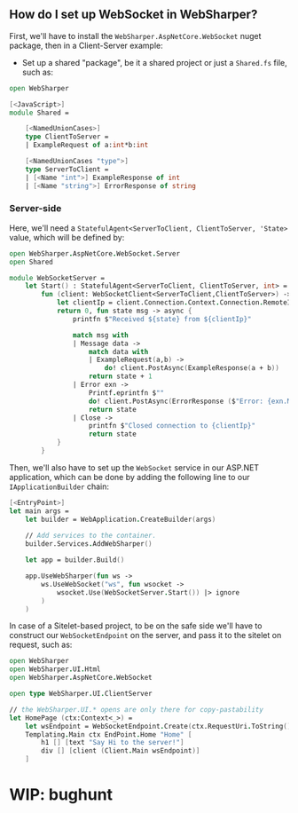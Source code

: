## How do I set up WebSocket in WebSharper?
First, we'll have to install the `WebSharper.AspNetCore.WebSocket` nuget package, then in a Client-Server example:
* Set up a shared "package", be it a shared project or just a `Shared.fs` file, such as:
```fsharp
open WebSharper

[<JavaScript>]
module Shared =

    [<NamedUnionCases>]
    type ClientToServer =
    | ExampleRequest of a:int*b:int

    [<NamedUnionCases "type">]
    type ServerToClient =
    | [<Name "int">] ExampleResponse of int
    | [<Name "string">] ErrorResponse of string
```
### Server-side
Here, we'll need a `StatefulAgent<ServerToClient, ClientToServer, 'State>` value, which will be defined by:
```fsharp
open WebSharper.AspNetCore.WebSocket.Server
open Shared

module WebSocketServer =
    let Start() : StatefulAgent<ServerToClient, ClientToServer, int> =
        fun (client: WebSocketClient<ServerToClient,ClientToServer>) -> async {
            let clientIp = client.Connection.Context.Connection.RemoteIpAddress.ToString()
            return 0, fun state msg -> async {
                printfn $"Received ${state} from ${clientIp}"

                match msg with
                | Message data -> 
                    match data with
                    | ExampleRequest(a,b) -> 
                        do! client.PostAsync(ExampleResponse(a + b))
                    return state + 1
                | Error exn ->
                    Printf.eprintfn $""
                    do! client.PostAsync(ErrorResponse ($"Error: {exn.Message}"))
                    return state
                | Close ->
                    printfn $"Closed connection to {clientIp}"
                    return state
            }
        }
```

Then, we'll also have to set up the `WebSocket` service in our ASP.NET application, which can be done by adding the following line to our `IApplicationBuilder` chain:

```fsharp
[<EntryPoint>]
let main args =
    let builder = WebApplication.CreateBuilder(args)
    
    // Add services to the container.
    builder.Services.AddWebSharper()

    let app = builder.Build()

    app.UseWebSharper(fun ws ->
        ws.UseWebSocket("ws", fun wsocket ->
            wsocket.Use(WebSocketServer.Start()) |> ignore
        )
    )
```

In case of a Sitelet-based project, to be on the safe side we'll have to construct our `WebSocketEndpoint` on the server, and pass it to the sitelet on request, such as:
```fsharp
open WebSharper
open WebSharper.UI.Html
open WebSharper.AspNetCore.WebSocket

open type WebSharper.UI.ClientServer

// the WebSharper.UI.* opens are only there for copy-pastability
let HomePage (ctx:Context<_>) =
    let wsEndpoint = WebSocketEndpoint.Create(ctx.RequestUri.ToString(), "ws")
    Templating.Main ctx EndPoint.Home "Home" [
        h1 [] [text "Say Hi to the server!"]
        div [] [client (Client.Main wsEndpoint)]
    ]
```

# WIP: bughunt